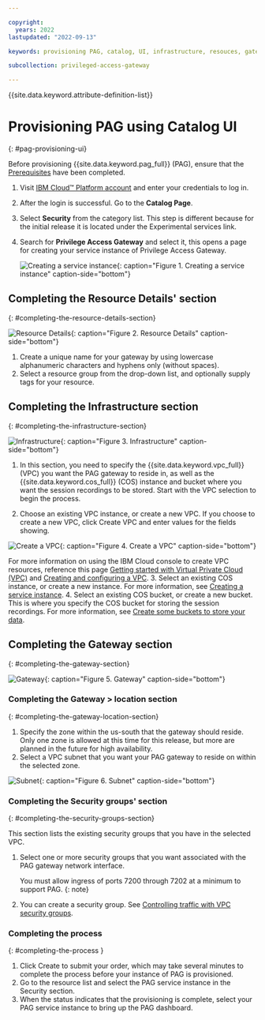 ```yaml
---

copyright:
  years: 2022
lastupdated: "2022-09-13"

keywords: provisioning PAG, catalog, UI, infrastructure, resouces, gateway, VPC

subcollection: privileged-access-gateway

---
```


{{site.data.keyword.attribute-definition-list}}

# Provisioning PAG using Catalog UI
{: #pag-provisioning-ui}

Before provisioning {{site.data.keyword.pag_full}} (PAG), ensure that the [Prerequisites](/docs/privileged-access-gateway?topic=privileged-access-gateway-pag-requirements) have been completed.
1. Visit [IBM Cloud™ Platform account](http://cloud.ibm.com/) and enter your credentials to log in.
2. After the login is successful. Go to the **Catalog Page**.
3. Select **Security** from the category list. This step is different because for the initial release it is located under the Experimental services link.
4. Search for **Privilege Access Gateway** and select it, this opens a page for creating your service instance of Privilege Access Gateway.

    ![Creating a service instance](./images/pag-provision.jpg "Creating a service instance"){: caption="Figure 1. Creating a service instance" caption-side="bottom"}

## Completing the Resource Details' section
{: #completing-the-resource-details-section}

![Resource Details](./images/pag-resource-list.jpg "Resource Details"){: caption="Figure 2. Resource Details" caption-side="bottom"}

1. Create a unique name for your gateway by using lowercase alphanumeric characters and hyphens only (without spaces).
2. Select a resource group from the drop-down list, and optionally supply tags for your resource.

## Completing the Infrastructure section
{: #completing-the-infrastructure-section}

![Infrastructure](./images/pag-infrastructure.jpg "Infrastructure"){: caption="Figure 3. Infrastructure" caption-side="bottom"}

1. In this section, you need to specify the {{site.data.keyword.vpc_full}} (VPC) you want the PAG gateway to reside in, as well as the {{site.data.keyword.cos_full}} (COS) instance and bucket where you want the session recordings to be stored. Start with the VPC selection to begin the process.

2. Choose an existing VPC instance, or create a new VPC.  If you choose to create a new VPC, click Create VPC and enter values for the fields showing.

![Create a VPC](./images/pag-vpc.jpg "Create a VPC"){: caption="Figure 4. Create a VPC" caption-side="bottom"}

For more information on using the IBM Cloud console to create VPC resources, reference this page [Getting started with Virtual Private Cloud (VPC)](https://cloud.ibm.com/docs/vpc?topic=vpc-getting-started) and [Creating and configuring a VPC](https://cloud.ibm.com/docs/vpc?topic=vpc-getting-started#create-and-configure-vpc).
3. Select an existing COS instance, or create a new instance. For more information, see [Creating a service instance](https://cloud.ibm.com/docs/cloud-object-storage/basics?topic=cloud-object-storage-provision#provision-instance).
4. Select an existing COS bucket, or create a new bucket. This is where you specify the COS bucket for storing the session recordings. For more information, see [Create some buckets to store your data](https://cloud.ibm.com/docs/cloud-object-storage/about-cos.html#gs-create-buckets).

## Completing the Gateway section
{: #completing-the-gateway-section}

![Gateway](./images/pag-gateway.jpg "Gateway"){: caption="Figure 5. Gateway" caption-side="bottom"}

### Completing the Gateway > location section
{: #completing-the-gateway-location-section}

1. Specify the zone within the us-south that the gateway should reside.  Only one zone is allowed at this time for this release, but more are planned in the future for high availability.
2. Select a VPC subnet that you want your PAG gateway to reside on within the selected zone.

![Subnet](./images/pag-provision-subnet.jpg "Subnet"){: caption="Figure 6. Subnet" caption-side="bottom"}

### Completing the Security groups' section
{: #completing-the-security-groups-section}

This section lists the existing security groups that you have in the selected VPC.

1. Select one or more security groups that you want associated with the PAG gateway network interface.

   You must allow ingress of ports 7200 through 7202 at a minimum to support PAG.
{: note}

2. You can create a security group.  See [Controlling traffic with VPC security groups](https://cloud.ibm.com/docs/openshift?topic=openshift-vpc-security-group).


### Completing the process
{: #completing-the-process }

1. Click Create to submit your order, which may take several minutes to complete the process before your instance of PAG is provisioned.
2. Go to the resource list and select the PAG service instance in the Security section.
3. When the status indicates that the provisioning is complete, select your PAG service instance to bring up the PAG dashboard.


